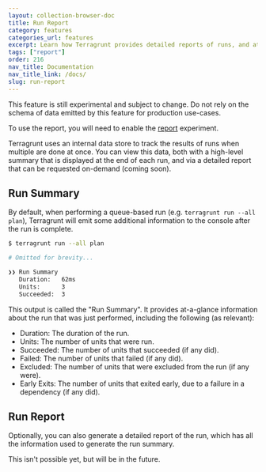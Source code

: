 ```yaml
---
layout: collection-browser-doc
title: Run Report
category: features
categories_url: features
excerpt: Learn how Terragrunt provides detailed reports of runs, and at-a-glance summaries of them.
tags: ["report"]
order: 216
nav_title: Documentation
nav_title_link: /docs/
slug: run-report
---
```


This feature is still experimental and subject to change. Do not rely on the schema of data emitted by this feature for production use-cases.

To use the report, you will need to enable the [report](/docs/reference/experiments/#report) experiment.

Terragrunt uses an internal data store to track the results of runs when multiple are done at once. You can view this data, both with a high-level summary that is displayed at the end of each run, and via a detailed report that can be requested on-demand (coming soon).

## Run Summary

By default, when performing a queue-based run (e.g. `terragrunt run --all plan`), Terragrunt will emit some additional information to the console after the run is complete.

```bash
$ terragrunt run --all plan

# Omitted for brevity...

❯❯ Run Summary
   Duration:   62ms
   Units:      3
   Succeeded:  3
```

This output is called the "Run Summary". It provides at-a-glance information about the run that was just performed, including the following (as relevant):

- Duration: The duration of the run.
- Units: The number of units that were run.
- Succeeded: The number of units that succeeded (if any did).
- Failed: The number of units that failed (if any did).
- Excluded: The number of units that were excluded from the run (if any were).
- Early Exits: The number of units that exited early, due to a failure in a dependency (if any did).

## Run Report

Optionally, you can also generate a detailed report of the run, which has all the information used to generate the run summary.

This isn't possible yet, but will be in the future.
